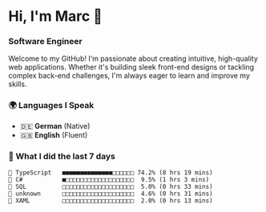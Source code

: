 # Hi, I'm Marc 👋 
### Software Engineer

Welcome to my GitHub! I'm passionate about creating intuitive, high-quality web applications. Whether it's building sleek front-end designs or tackling complex back-end challenges, I'm always eager to learn and improve my skills.  

### 🌍 Languages I Speak  
- 🇩🇪 **German** (Native)  
- 🇬🇧 **English** (Fluent)

### 🤯 What I did the last 7 days

```
🔷 TypeScript   ■■■■■■■■■■■■■■□□□□□□ 74.2% (8 hrs 19 mins)
🔷 C#           ■□□□□□□□□□□□□□□□□□□□  9.5% (1 hrs 3 mins)
📄 SQL          □□□□□□□□□□□□□□□□□□□□  5.0% (0 hrs 33 mins)
📄 unknown      □□□□□□□□□□□□□□□□□□□□  4.6% (0 hrs 31 mins)
📄 XAML         □□□□□□□□□□□□□□□□□□□□  2.0% (0 hrs 13 mins)
```